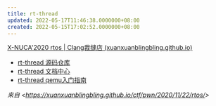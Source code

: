 ```yaml
---
title: rt-thread
updated: 2022-05-17T11:46:38.0000000+08:00
created: 2022-05-15T17:02:52.0000000+08:00
---
```


[X-NUCA'2020 rtos \| Clang裁缝店 (xuanxuanblingbling.github.io)](https://xuanxuanblingbling.github.io/ctf/pwn/2020/11/22/rtos/)
- [rt-thread 源码仓库](https://github.com/RT-Thread/rt-thread)
- [rt-thread 文档中心](https://www.rt-thread.org/document/site/)
- [rt-thread qemu入门指南](https://github.com/RT-Thread/rtthread-manual-doc/blob/master/documentation/quick_start_qemu/quick_start_qemu_linux.md)

*来自 \<<https://xuanxuanblingbling.github.io/ctf/pwn/2020/11/22/rtos/>\>*

